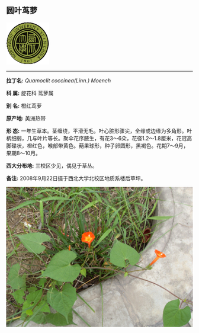 ## 圆叶茑萝

![西北大学校园网络植物志](JPG/nwu.gif)

---

**拉丁名:**  _Quamoclit coccinea(Linn.) Moench_

**科 属:** 旋花科 茑萝属

**别 名:** 橙红茑萝

**原产地:** 美洲热带

**形  态:** 一年生草本。茎缠绕，平滑无毛。叶心脏形骤尖，全缘或边缘为多角形。叶柄细弱，几与叶片等长。聚伞花序腋生，有花3～6朵，花径1.2～1.8厘米，花冠高脚碟状，橙红色，喉部带黄色。蒴果球形，种子卵圆形，黑褐色。花期7～9月，果期8～10月。

**西大分布地:** 三校区少见，偶见于草丛。　

**备注:** 2008年9月22日摄于西北大学北校区地质系楼后草坪。

![圆叶茑萝](JPG/圆叶茑萝.JPG) 


